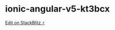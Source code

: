 # ionic-angular-v5-kt3bcx

[Edit on StackBlitz ⚡️](https://stackblitz.com/edit/ionic-angular-v5-kt3bcx)